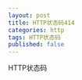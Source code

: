 ```yaml
---
layout: post
title: HTTP状态码414
categories: http
tags: HTTP状态码
published: false
---
```


HTTP状态码